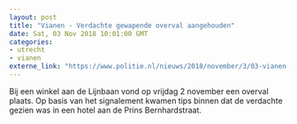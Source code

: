 ```yaml
---
layout: post
title: "Vianen - Verdachte gewapende overval aangehouden"
date: Sat, 03 Nov 2018 10:01:00 GMT
categories: 
- utrecht 
- vianen 
externe_link: "https://www.politie.nl/nieuws/2018/november/3/03-vianen-verdachte-gewapende-overval-aangehouden.html"
---
```


Bij een winkel aan de Lijnbaan vond op vrijdag 2 november een overval plaats. Op basis van het signalement kwamen tips binnen dat de verdachte gezien was in een hotel aan de Prins Bernhardstraat.
